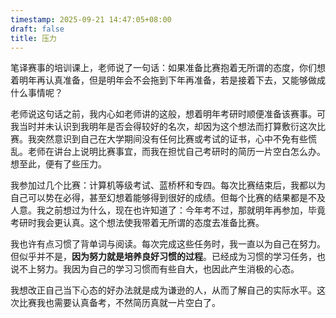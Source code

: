 ```yaml
---
timestamp: 2025-09-21 14:47:05+08:00
draft: false
title: 压力
---
```

笔译赛事的培训课上，老师说了一句话：如果准备比赛抱着无所谓的态度，你们想着明年再认真准备，但是明年会不会拖到下年再准备，若是接着下去，又能够做成什么事情呢？

老师说这句话之前，我内心如老师讲的这般，想着明年考研时顺便准备该赛事。可我当时并未认识到我明年是否会得较好的名次，却因为这个想法而打算敷衍这次比赛。我突然意识到自己在大学期间没有任何比赛或考试的证书，心中不免有些慌乱。老师在讲台上说明比赛事宜，而我在担忧自己考研时的简历一片空白怎么办。想至此，便有了些压力。

我参加过几个比赛：计算机等级考试、蓝桥杯和专四。每次比赛结束后，我都以为自己可以势在必得，甚至幻想着能够得到很好的成绩。但每个比赛的结果都是不及人意。我之前想过为什么，现在也许知道了：今年考不过，那就明年再参加，毕竟考研时我会更认真。这个想法使我带着无所谓的态度去准备比赛。

我也许有点习惯了背单词与阅读。每次完成这些任务时，我一直以为自己在努力。但似乎并不是，**因为努力就是培养良好习惯的过程**。已经成为习惯的学习任务，也说不上努力。我因为自己的学习习惯而有些自大，也因此产生消极的心态。

我想改正自己当下心态的好办法就是成为谦逊的人，从而了解自己的实际水平。这次比赛我也需要认真备考，不然简历真就一片空白了。


